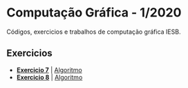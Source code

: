 Computação Gráfica - 1/2020
============
Códigos, exercicios e trabalhos de computação gráfica IESB.

## Exercicios

- **[Exercicio 7](./textos/exercicio7.md)** | [Algoritmo](./algoritmos/algoritmos7/raytracing_frontal.m)
- **[Exercicio 8](./textos/exercicio8.md)** | [Algoritmo](../algoritmos/algoritmos8/triangulo.m)
